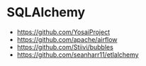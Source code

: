 # SQLAlchemy
* https://github.com/YosaiProject
* https://github.com/apache/airflow
* https://github.com/Stiivi/bubbles
* https://github.com/seanharr11/etlalchemy
